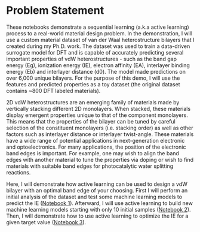 # Problem Statement  

These notebooks demonstrate a sequential learning (a.k.a active learning) process to a real-world material design problem. In the demonstration, I will use a custom material dataset of van der Waal heterostructure bilayers that I created during my Ph.D. work. The dataset was used to train a data-driven surrogate model for DFT and is capable of accurately predicting several important properties of vdW heterostructures - such as the band gap energy (Eg), ionization energy (IE), electron affinity (EA), interlayer binding energy (Eb) and interlayer distance (d0). The model made predictions on over 6,000 unique bilayers. For the purpose of this demo, I will use the features and predicted properties as a toy dataset (the original dataset contains ~800 DFT labeled materials). 

2D vdW heterostructures are an emerging family of materials made by vertically stacking different 2D monolayers. When stacked, these materials display emergent properties unique to that of the component monolayers. This means that the properties of the bilayer can be tuned by careful selection of the constituent monolayers (i.e. stacking order) as well as other factors such as interlayer distance or interlayer twist-angle. These materials have a wide range of potential applications in next-generation electronic and optoelectronics. For many applications, the position of the electronic band edges is important. For example, one may wish to align the band edges with another material to tune the properties via doping or wish to find materials with suitable band edges for photocatalytic water splitting reactions. 

Here, I will demonstrate how active learning can be used to design a vdW bilayer with an optimal band edge of your choosing. First I will perform an initial analysis of the dataset and test some machine learning models to predict the IE ([Notebook 1](https://github.com/dwillhelm/ActiveHetML/blob/main/notebooks/01-data_exploration.ipynb)). Afterward, I will use active learning to build new machine learning models starting with only 10 initial samples ([Notebook 2](https://github.com/dwillhelm/ActiveHetML/blob/main/notebooks/01-data_exploration.ipynb)). Then, I will demonstrate how to use active learning to optimize the IE for a given target value ([Notebook 3](https://github.com/dwillhelm/ActiveHetML/blob/main/notebooks/03-active_learning_property_optimization.ipynb)). 
